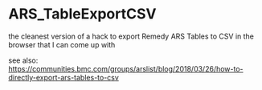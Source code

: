 # ARS_TableExportCSV
the cleanest version of a hack to export Remedy ARS Tables to CSV in the browser that I can come up with

see also:
https://communities.bmc.com/groups/arslist/blog/2018/03/26/how-to-directly-export-ars-tables-to-csv
